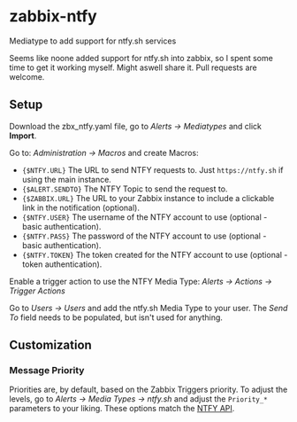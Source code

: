 # zabbix-ntfy
Mediatype to add support for ntfy.sh services

Seems like noone added support for ntfy.sh into zabbix, so I spent some time to get it working myself.
Might aswell share it. Pull requests are welcome.

## Setup
Download the zbx_ntfy.yaml file, go to *Alerts -> Mediatypes* and click **Import**.

Go to: *Administration -> Macros* and create Macros:

- `{$NTFY.URL}` The URL to send NTFY requests to. Just `https://ntfy.sh` if using the main instance.
- `{$ALERT.SENDTO}` The NTFY Topic to send the request to.
- `{$ZABBIX.URL}` The URL to your Zabbix instance to include a clickable link in the notification (optional).
- `{$NTFY.USER}` The username of the NTFY account to use (optional - basic authentication).
- `{$NTFY.PASS}` The password of the NTFY account to use (optional - basic authentication).
- `{$NTFY.TOKEN}` The token created for the NTFY account to use (optional - token authentication).

Enable a trigger action to use the NTFY Media Type: *Alerts -> Actions -> Trigger Actions*

Go to *Users -> Users* and add the ntfy.sh Media Type to your user. The *Send To* field needs to be populated, but isn't used for anything.

## Customization
### Message Priority
Priorities are, by default, based on the Zabbix Triggers priority. To adjust the levels, go to *Alerts -> Media Types -> ntfy.sh* and adjust the `Priority_*` parameters to your liking. These options match the [NTFY API](https://docs.ntfy.sh/publish/#message-priority).
